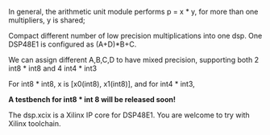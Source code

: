 In general, the arithmetic unit module performs p = x * y, for more than one multipliers, y is shared;

Compact different number of low precision multiplications into one dsp.
One DSP48E1 is configured as (A+D)*B+C.

We can assign different A,B,C,D to have mixed precision, supporting both 2 int8 * int8 and 4 int4 * int3

For int8 * int8, x is [x0(int8), x1(int8)], and for int4 * int3, 

**A testbench for int8 * int 8 will be released soon!**

The dsp.xcix is a Xilinx IP core for DSP48E1. You are welcome to try with Xilinx toolchain.
